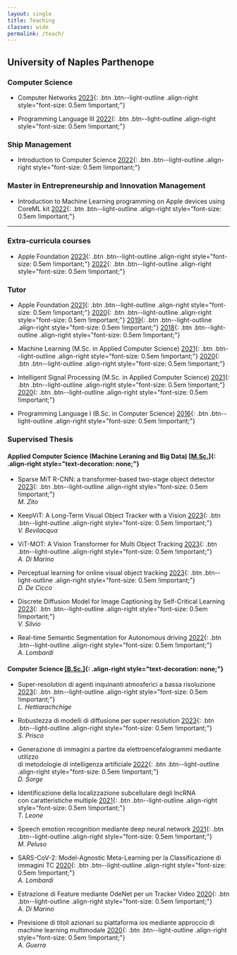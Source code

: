 ```yaml
---
layout: single
title: Teaching
classes: wide
permalink: /teach/
---
```


## University of Naples Parthenope

### Computer Science

* Computer Networks
[2023](#){: .btn .btn--light-outline .align-right style="font-size: 0.5em !important;"}


* Programming Language III 
[2022](#){: .btn .btn--light-outline .align-right style="font-size: 0.5em !important;"}


### Ship Management

* Introduction to Computer Science
[2022](#){: .btn .btn--light-outline .align-right style="font-size: 0.5em !important;"}

### Master in Entrepreneurship and Innovation Management

* Introduction to Machine Learning programming on Apple devices using CoreML kit
[2022](#){: .btn .btn--light-outline .align-right style="font-size: 0.5em !important;"}

---

### Extra-curricula courses

* Apple Foundation
[2023](#){: .btn .btn--light-outline .align-right style="font-size: 0.5em !important;"}
[2022](#){: .btn .btn--light-outline .align-right style="font-size: 0.5em !important;"}


### Tutor

* Apple Foundation 
[2021](#){: .btn .btn--light-outline .align-right style="font-size: 0.5em !important;"}
[2020](#){: .btn .btn--light-outline .align-right style="font-size: 0.5em !important;"}
[2019](#){: .btn .btn--light-outline .align-right style="font-size: 0.5em !important;"}
[2018](#){: .btn .btn--light-outline .align-right style="font-size: 0.5em !important;"}

* Machine Learning (M.Sc. in Applied Computer Science)
[2021](#){: .btn .btn--light-outline .align-right style="font-size: 0.5em !important;"}
[2020](#){: .btn .btn--light-outline .align-right style="font-size: 0.5em !important;"}

* Intelligent Signal Processing (M.Sc. in Applied Computer Science)
[2021](#){: .btn .btn--light-outline .align-right style="font-size: 0.5em !important;"}
[2020](#){: .btn .btn--light-outline .align-right style="font-size: 0.5em !important;"}

* Programming Language I (B.Sc. in Computer Science)
[2016](#){: .btn .btn--light-outline .align-right style="font-size: 0.5em !important;"}


### Supervised Thesis

#### Applied Computer Science (Machine Leraning and Big Data) [\[M.Sc.\]](#){: .align-right style="text-decoration: none;"} 

* Sparse MiT R-CNN: a transformer-based two-stage object detector
[2023](#){: .btn .btn--light-outline .align-right style="font-size: 0.5em !important;"}  
_M. Zito_

* KeepViT: A Long-Term Visual Object Tracker with a Vision [2023](#){: .btn .btn--light-outline .align-right style="font-size: 0.5em !important;"}  
_V. Bevilacqua_

* ViT-MOT: A Vision Transformer for Multi Object Tracking
[2023](#){: .btn .btn--light-outline .align-right style="font-size: 0.5em !important;"}  
_A. Di Marino_

* Perceptual learning for online visual object tracking 
[2023](#){: .btn .btn--light-outline .align-right style="font-size: 0.5em !important;"}  
_D. De Cicco_

* Discrete Diffusion Model for Image Captioning by Self-Critical Learning
[2023](#){: .btn .btn--light-outline .align-right style="font-size: 0.5em !important;"}  
_V. Silvio_

* Real-time Semantic Segmentation for Autonomous driving
[2022](#){: .btn .btn--light-outline .align-right style="font-size: 0.5em !important;"}  
_A. Lombardi_

#### Computer Science [\[B.Sc.\]](#){: .align-right style="text-decoration: none;"}

* Super-resolution di agenti inquinanti atmosferici a bassa risoluzione 
[2023](#){: .btn .btn--light-outline .align-right style="font-size: 0.5em !important;"}  
_L. Hettiarachchige_

* Robustezza di modelli di diffusione per super resolution
[2023](#){: .btn .btn--light-outline .align-right style="font-size: 0.5em !important;"}  
_S. Prisco_

* Generazione di immagini a partire da elettroencefalogrammi mediante utilizzo  
di metodologie di intelligenza artificiale
[2022](#){: .btn .btn--light-outline .align-right style="font-size: 0.5em !important;"}  
_D. Sorge_

* Identificazione della localizzazione subcellulare degli
lncRNA  
con caratteristiche multiple
[2021](#){: .btn .btn--light-outline .align-right style="font-size: 0.5em !important;"}  
_T. Leone_

* Speech emotion recognition mediante deep neural network
[2021](#){: .btn .btn--light-outline .align-right style="font-size: 0.5em !important;"}  
_M. Peluso_

* SARS-CoV-2: Model-Agnostic Meta-Learning per la Classificazione di immagini TC
[2020](#){: .btn .btn--light-outline .align-right style="font-size: 0.5em !important;"}  
_A. Lombardi_

* Estrazione di Feature mediante OdeNet per un Tracker Video
[2020](#){: .btn .btn--light-outline .align-right style="font-size: 0.5em !important;"}  
_A. Di Marino_

* Previsione di titoli azionari su piattaforma ios mediante approccio di machine learning multimodale
[2020](#){: .btn .btn--light-outline .align-right style="font-size: 0.5em !important;"}  
_A. Guerra_